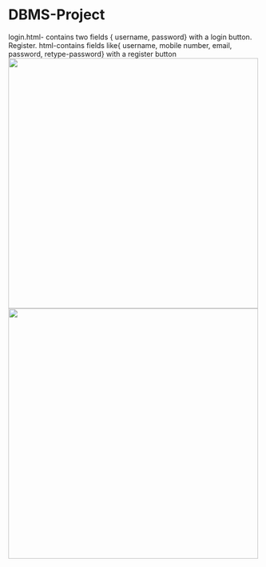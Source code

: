 # DBMS-Project
login.html- contains two fields { username, password} with a login button.
Register. html-contains fields like{ username, mobile number, email, password, retype-password} with a register button
<img src="register.jpg" width="500">
<img src="login.jpg" width="500">
